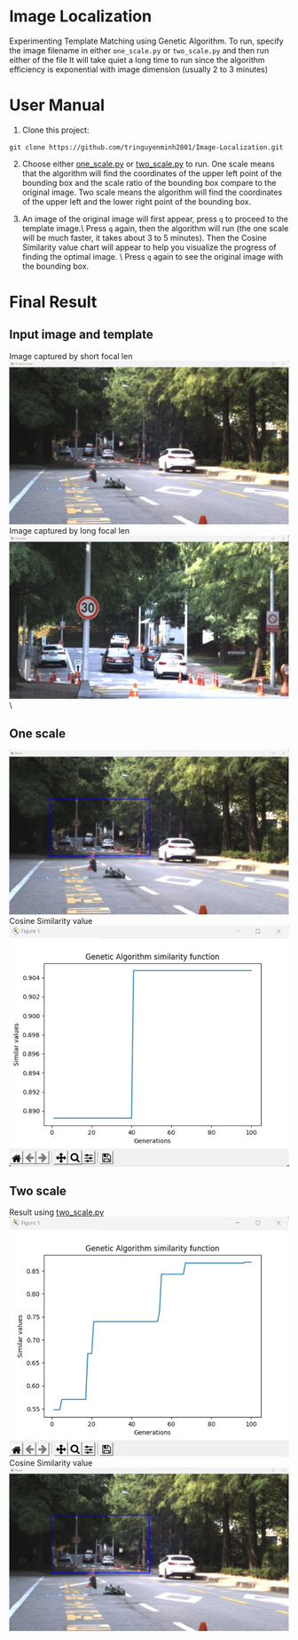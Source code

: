 # Image Localization

Experimenting Template Matching using Genetic Algorithm.
To run, specify the image filename in either `one_scale.py` or `two_scale.py` and then run either of the file
It will take quiet a long time to run since the algorithm efficiency is exponential with image dimension (usually 2 to 3 minutes)

# User Manual

1. Clone this project:
```
git clone https://github.com/tringuyenminh2801/Image-Localization.git
```
2. Choose either [one_scale.py](/one_scale.py) or [two_scale.py](/two_scale.py) to run. One scale means that the algorithm will find the coordinates of the upper left point of the bounding box and the scale ratio of the bounding box compare to the original image. Two scale means the algorithm will find the coordinates of the upper left and the lower right point of the bounding box.

3. An image of the original image will first appear, press `q` to proceed to the template image.\\
Press `q` again, then the algorithm will run (the one scale will be much faster, it takes about 3 to 5 minutes). Then the Cosine Similarity value chart will appear to help you visualize the progress of finding the optimal image. \\
Press `q` again to see the original image with the bounding box.

# Final Result
## Input image and template
Image captured by short focal len
![alt](/assets/original.png)
\
Image captured by long focal len
![alt](/assets/template.png)
\

## One scale
![alt](/assets/one_result.png)
\
Cosine Similarity value
![alt](/assets/one_sim.png)

## Two scale
Result using [two_scale.py](/two_scale.py)
![alt](/assets/two_result.png)
\
Cosine Similarity value
![alt](/assets/two_sim.png)